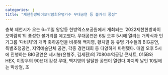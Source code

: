 ```yaml
---
categories: j
title: "제천한방바이오박람회유명가수 무대공연 등 볼거리 풍성"
---
```

충북 제천시가 오는 6~11일 왕암동 한방엑스포공원에서 개최되는 ‘2022제천한방바이오박람회’의 풍성한 볼거리를 예고했다. 무대공연은 6일 오후 5시에 열리는 개막식과 인기그룹 ‘다비치’의 개막 축하공연을 비롯해 백지영, 황치열 등 유명 가수들의 BIG공연, 특별초청공연, 지역예술단체 공연, 각종 경연대회 등 다양하게 마련됐다. 매일 오후 5시에 진행하는 BIG공연은 세시봉(윤형주, 김세환)의 7080추억공감 콘서트, 015B와 HEX, 이장우의 90년대 감성 무대, 백지영의 달달한 공연이 열린다.마지막 날인 10일에는 박상철, 조